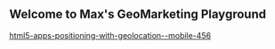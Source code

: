 ## Welcome to Max's GeoMarketing Playground

[html5-apps-positioning-with-geolocation--mobile-456](html5-apps-positioning-with-geolocation--mobile-456.html)

